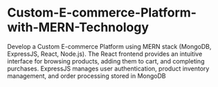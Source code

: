 # Custom-E-commerce-Platform-with-MERN-Technology
Develop a Custom E-commerce Platform using MERN stack (MongoDB, ExpressJS, React, Node.js). The React frontend provides an intuitive interface for browsing products, adding them to cart, and completing purchases. ExpressJS manages user authentication, product inventory management, and order processing stored in MongoDB

